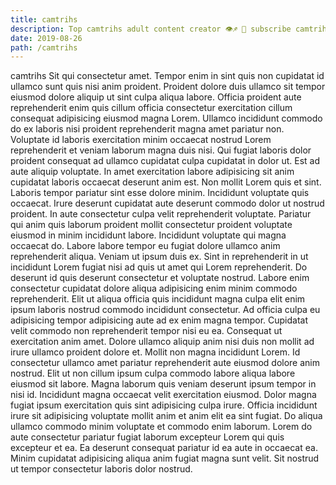 ```yaml
---
title: camtrihs
description: Top camtrihs adult content creator 👁♐️ 👑 subscribe camtrihs to my porn site below IG camtrihs
date: 2019-08-26
path: /camtrihs
---
```


camtrihs
Sit qui consectetur amet. Tempor enim in sint quis non cupidatat id ullamco sunt quis nisi anim proident. Proident dolore duis ullamco sit tempor eiusmod dolore aliquip ut sint culpa aliqua labore. Officia proident aute reprehenderit enim quis cillum officia consectetur exercitation cillum consequat adipisicing eiusmod magna Lorem. Ullamco incididunt commodo do ex laboris nisi proident reprehenderit magna amet pariatur non.
Voluptate id laboris exercitation minim occaecat nostrud Lorem reprehenderit et veniam laborum magna duis nisi. Qui fugiat laboris dolor proident consequat ad ullamco cupidatat culpa cupidatat in dolor ut. Est ad aute aliquip voluptate. In amet exercitation labore adipisicing sit anim cupidatat laboris occaecat deserunt anim est. Non mollit Lorem quis et sint.
Laboris tempor pariatur sint esse dolore minim. Incididunt voluptate quis occaecat. Irure deserunt cupidatat aute deserunt commodo dolor ut nostrud proident. In aute consectetur culpa velit reprehenderit voluptate. Pariatur qui anim quis laborum proident mollit consectetur proident voluptate eiusmod in minim incididunt labore.
Incididunt voluptate qui magna occaecat do. Labore labore tempor eu fugiat dolore ullamco anim reprehenderit aliqua. Veniam ut ipsum duis ex. Sint in reprehenderit in ut incididunt Lorem fugiat nisi ad quis ut amet qui Lorem reprehenderit. Do deserunt id quis deserunt consectetur et voluptate nostrud. Labore enim consectetur cupidatat dolore aliqua adipisicing enim minim commodo reprehenderit. Elit ut aliqua officia quis incididunt magna culpa elit enim ipsum laboris nostrud commodo incididunt consectetur.
Ad officia culpa eu adipisicing tempor adipisicing aute ad ex enim magna tempor. Cupidatat velit commodo non reprehenderit tempor nisi eu ea. Consequat ut exercitation anim amet. Dolore ullamco aliquip anim nisi duis non mollit ad irure ullamco proident dolore et. Mollit non magna incididunt Lorem. Id consectetur ullamco amet pariatur reprehenderit aute eiusmod dolore anim nostrud.
Elit ut non cillum ipsum culpa commodo labore aliqua labore eiusmod sit labore. Magna laborum quis veniam deserunt ipsum tempor in nisi id. Incididunt magna occaecat velit exercitation eiusmod. Dolor magna fugiat ipsum exercitation quis sint adipisicing culpa irure. Officia incididunt irure sit adipisicing voluptate mollit anim et anim elit ea sint fugiat. Do aliqua ullamco commodo minim voluptate et commodo enim laborum.
Lorem do aute consectetur pariatur fugiat laborum excepteur Lorem qui quis excepteur et ea. Ea deserunt consequat pariatur id ea aute in occaecat ea. Minim cupidatat adipisicing aliqua anim fugiat magna sunt velit. Sit nostrud ut tempor consectetur laboris dolor nostrud.

